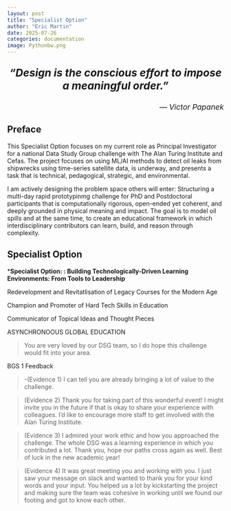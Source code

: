 ```yaml
---
layout: post
title: "Specialist Option"
author: "Eric Martin"
date: 2025-07-26
categories: documentation
image: Pythonbw.png
---
```

<p style="font-size: 1.75em; font-weight: bold; text-align: center;">
<em>“Design is the conscious effort to impose a meaningful order.”</em>
</p>

<p style="text-align: right; font-size: 1.25em;">
<em>— Victor Papanek</em>
</p>

## Preface

This Specialist Option focuses on my current role as Principal Investigator for a national Data Study Group challenge with The Alan Turing Institute and Cefas. The project focuses on using ML/AI methods to detect oil leaks from shipwrecks using time-series satellite data, is underway, and presents a task that is technical, pedagogical, strategic, and environmental.

I am actively designing the problem space others will enter: Structuring a multi-day rapid prototypinmg challenge for PhD and Postdoctoral participants that is computationally rigorous, open-ended yet coherent, and deeply grounded in physical meaning and impact. The goal is to model oil spills and at the same time, to create an educational framework in which interdisciplinary contributors can learn, build, and reason through complexity.



## Specialist Option

***Specialist Option: : Building Technologically-Driven Learning Environments: From Tools to Leadership**






Redevelopment and Revitatlisation of Legacy Courses for the Modern Age







Champion and Promoter of Hard Tech Skills in Education


Communicator of Topical Ideas and Thought Pieces

ASYNCHRONOOUS GLOBAL EDUCATION



>You are very loved by our DSG team, so I do hope this challenge would fit into your area.
>

BGS 1 Feedback

>-(Evidence 1) I can tell you are already bringing a lot of value to the challenge.

>(Evidence 2) Thank you for taking part of this wonderful event! I might invite you in the future if that is okay to share your experience with colleagues. I’d like to encourage more staff to get involved with the Alan Turing Institute.

>(Evidence 3) I admired your work ethic and how you approached the challenge. The whole DSG was a learning experience in which you contributed a lot. Thank you, hope our paths cross again as well. Best of luck in the new academic year!


>(Evidence 4) It was great meeting you and working with you. I just saw your message on slack and wanted to thank you for your kind words and your input. You helped us a lot by kickstarting the project and making sure the team was cohesive in working until we found our footing and got to know each other. 
